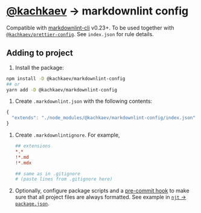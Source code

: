 # [@kachkaev](https://github.com/kachkaev) → markdownlint config

Compatible with [markdownlint-cli](https://www.npmjs.com/package/markdownlint-cli) v0.23+.
To be used together with [`@kachkaev/prettier-config`](https://www.npmjs.com/package/@kachkaev/prettier-config).
See `index.json` for rule details.

## Adding to project

1.  Install the package:

```sh
npm install -D @kachkaev/markdownlint-config
## or
yarn add -D @kachkaev/markdownlint-config
```

1.  Create `.markdownlint.json` with the following contents:

```js
{
  "extends": "./node_modules/@kachkaev/markdownlint-config/index.json"
}

```

<!-- https://github.com/igorshubovych/markdownlint-cli/issues/97 -->

1.  Create `.markdownlintignore`.
    For example,

    ```ini
    ## extensions
    *.*
    !*.md
    !*.mdx
    
    ## same as in .gitignore
    # (paste lines from .gitignore here)
    ```

1.  Optionally, configure package scripts and a [pre-commit hook](https://prettier.io/docs/en/precommit.html#__docusaurus) to make sure that all project files are always formatted.
    See example in [`njt` → `package.json`](https://github.com/kachkaev/njt/blob/master/package.json).
